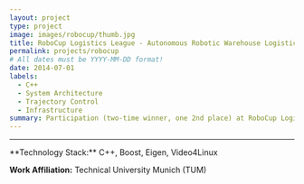 ```yaml
---
layout: project
type: project
image: images/robocup/thumb.jpg
title: RoboCup Logistics League - Autonomous Robotic Warehouse Logistics
permalink: projects/robocup
# All dates must be YYYY-MM-DD format!
date: 2014-07-01
labels:
  - C++
  - System Architecture
  - Trajectory Control
  - Infrastructure
summary: Participation (two-time winner, one 2nd place) at RoboCup Logistics League in 2011-2014, for which we developed a system of three collaborating robots solving material logistics in a warehouse scenario.
---
```


<!--<a href="https://raw.githubusercontent.com/SebastianRiedel/sebastianriedel.github.io/master/images/logview/logview.png" class="ui large right floated rounded image">
  <img src="../images/template_thumb.jpg">
</a>

This should be a one or two sentence introduction to what the project is about and what the goal was. A bit more would be good for better formatting and that the next headline is full width. I can even add a third sentence so which explain why this is important or what I gained from this project in terms of lessons learned or what I found interesting about it.

### Accomplishments, Highlights, Responsibilities
- bullet one
- bullet two
- bullet three

### References, Further Material
- [1] Guerin, Kelleher R., Sebastian D. Riedel, Jonathan Bohren, and Gregory D. Hager. <a href="https://ieeexplore.ieee.org/abstract/document/6942739">"Adjutant: A framework for flexible human-machine collaborative systems."</a> In 2014 IEEE/RSJ International Conference on Intelligent Robots and Systems, pp. 1392-1399. IEEE, 2014.
- [2] bullet two
-->

<hr>
**Technology Stack:** C++, Boost, Eigen, Video4Linux

**Work Affiliation:** Technical University Munich (TUM)
